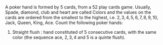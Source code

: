 A poker hand is formed by 5 cards, from a 52 play cards game. Usually, Spade, diamond, club and heart are called Colors and the values on the cards are ordered from the smallest to the highest, i.e. $2,3,4,5,6,7,8,9,10$, Jack, Queen, King, Ace. Count the following poker hands:

1. Straight flush : hand constituted of 5 consecutive cards, with the same color (the sequence ace, $2,3,4$ and 5 is a quinte flush).
